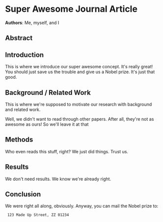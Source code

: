 # Super Awesome Journal Article
**Authors**: Me, myself, and I

## Abstract


## Introduction

This is where we introduce our super awesome concept. It's really great! You should just save us the trouble and give us a Nobel prize. It's just that good.


## Background / Related Work

This is where we're supposed to motivate our research with background and related work. 

Well, we didn't want to read through other papers. After all, they're not as awesome as ours! So we'll leave it at that

## Methods

Who even reads this stuff, right? We just did things. Trust us.

## Results
We don't need results. We know we're already right.


## Conclusion

We were right all along, obviously. Anyway, you can mail the Nobel prize to:

```
 123 Made Up Street, ZZ 01234
```

